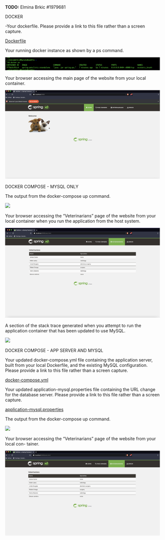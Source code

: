 **TODO:** Elmina Brkic #1979681

DOCKER


-Your dockerfile. Please provide a link to this file rather than a screen capture. 

[Dockerfile](Dockerfile)

  
Your running docker instance as shown by a ps command.

![](screenshots/docker-2.jpg)

Your browser accessing the main page of the website from your local container.

![](screenshots/docker-3.jpg)


DOCKER COMPOSE - MYSQL ONLY

The output from the docker-compose up command.

![](screenshots/docker-compose-up-mysql-only.jpg)

Your browser accessing the “Veterinarians” page of the website from your local container when you run the application from the host system.

![](screenshots/dockerCopose-2.jpg)


A section of the stack trace generated when you attempt to run the application container that has been updated to use MySQL.

![](screenshots/docker-compose-stack-trace.jpg)


DOCKER COMPOSE - APP SERVER AND MYSQL

Your updated docker-compose.yml file containing the application server, built from your local Dockerfile, and the existing MySQL configuration. Please provide a link to this file rather than a screen capture.

[docker-compose.yml](docker-compose.yml)

Your updated application-mysql.properties file containing the URL change for the database server. Please provide a link to this file rather than a screen capture.

[application-mysql.properties](application-mysql.properties)


The output from the docker-compose up command.

![](screenshots/docker-composer-compose-up.jpg)


Your browser accessing the “Veterinarians” page of the website from your local con- tainer.

![](screenshots/docker-compose-app-4.jpg)